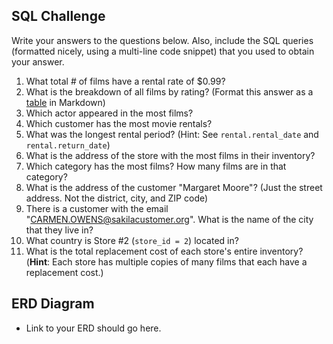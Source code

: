 ## SQL Challenge
Write your answers to the questions below. Also, include the SQL queries (formatted nicely, using a multi-line code snippet) that you used to obtain your answer.

1. What total # of films have a rental rate of $0.99?
2. What is the breakdown of all films by rating? (Format this answer as a [table](https://github.com/adam-p/markdown-here/wiki/Markdown-Cheatsheet#tables) in Markdown)
3. Which actor appeared in the most films?
4. Which customer has the most movie rentals?
5. What was the longest rental period? (Hint: See `rental.rental_date` and `rental.return_date`)
6. What is the address of the store with the most films in their inventory?
7. Which category has the most films? How many films are in that category?
8. What is the address of the customer "Margaret Moore"? (Just the street address. Not the district, city, and ZIP code)
9. There is a customer with the email "CARMEN.OWENS@sakilacustomer.org". What is the name of the city that they live in?
10. What country is Store #2 (`store_id = 2`) located in?
11. What is the total replacement cost of each store's entire inventory? (**Hint**: Each store has multiple copies of many films that each have a replacement cost.)

## ERD Diagram

- Link to your ERD should go here.
